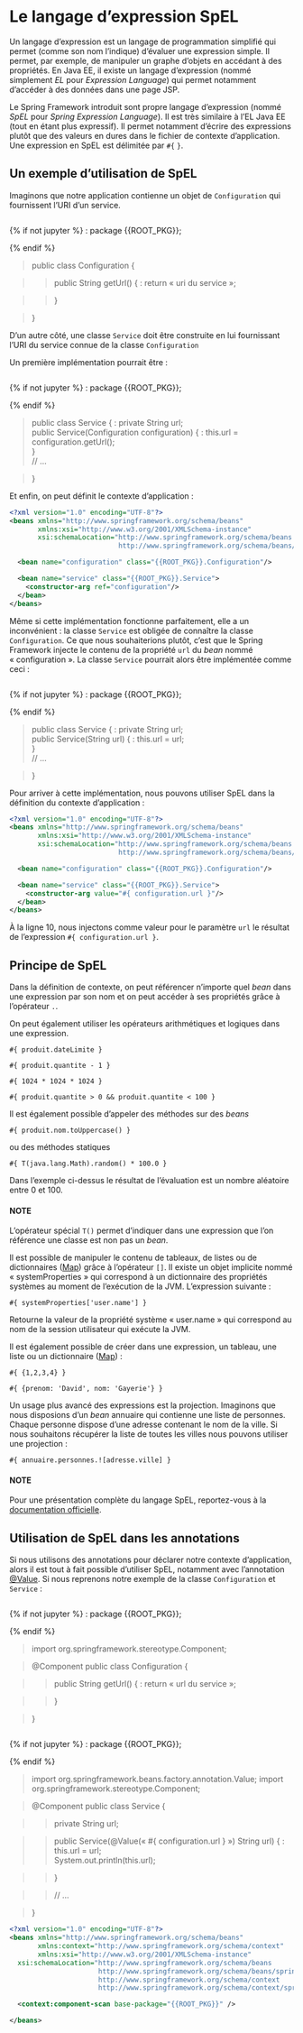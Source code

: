 # Le langage d’expression SpEL

Un langage d’expression est un langage de programmation simplifié qui permet
(comme son nom l’indique) d’évaluer une expression simple. Il permet, par exemple,
de manipuler un graphe d’objets en accédant à des propriétés. En Java EE, il existe
un langage d’expression (nommé simplement *EL* pour *Expression Language*) qui
permet notamment d’accéder à des données dans une page JSP.

Le Spring Framework introduit sont propre langage d’expression (nommé *SpEL*
pour *Spring Expression Language*). Il est très similaire à l’EL Java EE (tout
en étant plus expressif). Il permet notamment d’écrire des expressions plutôt
que des valeurs en dures dans le fichier de contexte d’application. Une expression
en SpEL est délimitée par `#{` `}`.

## Un exemple d’utilisation de SpEL

Imaginons que notre application contienne un objet de `Configuration` qui fournissent
l’URI d’un service.

```java
```

{% if not jupyter %}
: package {{ROOT_PKG}};

{% endif %}

> public class Configuration {

> > public String getUrl() {
> > : return « uri du service »;

> > }

> }

D’un autre côté, une classe `Service` doit être construite
en lui fournissant l’URI du service connue de la classe `Configuration`

Un première implémentation pourrait être :

```java
```

{% if not jupyter %}
: package {{ROOT_PKG}};

{% endif %}

> public class Service {
> : private String url;
>   <br/>
>   public Service(Configuration configuration) {
>   : this.url = configuration.getUrl();
>   <br/>
>   }
>   <br/>
>   // …

> }

Et enfin, on peut définit le contexte d’application :

```xml
<?xml version="1.0" encoding="UTF-8"?>
<beans xmlns="http://www.springframework.org/schema/beans"
       xmlns:xsi="http://www.w3.org/2001/XMLSchema-instance"
       xsi:schemaLocation="http://www.springframework.org/schema/beans
                           http://www.springframework.org/schema/beans/spring-beans.xsd">

  <bean name="configuration" class="{{ROOT_PKG}}.Configuration"/>

  <bean name="service" class="{{ROOT_PKG}}.Service">
    <constructor-arg ref="configuration"/>
  </bean>
</beans>
```

Même si cette implémentation fonctionne parfaitement, elle a un inconvénient :
la classe `Service` est obligée de connaître la classe `Configuration`. Ce
que nous souhaiterions plutôt, c’est que le Spring Framework injecte le contenu
de la propriété `url` du *bean* nommé « configuration ». La classe `Service`
pourrait alors être implémentée comme ceci :

```java
```

{% if not jupyter %}
: package {{ROOT_PKG}};

{% endif %}

> public class Service {
> : private String url;
>   <br/>
>   public Service(String url) {
>   : this.url = url;
>   <br/>
>   }
>   <br/>
>   // …

> }

Pour arriver à cette implémentation, nous pouvons utiliser SpEL dans la définition
du contexte d’application :

```xml
<?xml version="1.0" encoding="UTF-8"?>
<beans xmlns="http://www.springframework.org/schema/beans"
       xmlns:xsi="http://www.w3.org/2001/XMLSchema-instance"
       xsi:schemaLocation="http://www.springframework.org/schema/beans
                           http://www.springframework.org/schema/beans/spring-beans.xsd">

  <bean name="configuration" class="{{ROOT_PKG}}.Configuration"/>

  <bean name="service" class="{{ROOT_PKG}}.Service">
    <constructor-arg value="#{ configuration.url }"/>
  </bean>
</beans>
```

À la ligne 10, nous injectons comme valeur pour le paramètre `url` le résultat
de l’expression `#{ configuration.url }`.

## Principe de SpEL

Dans la définition de contexte, on peut référencer n’importe quel *bean* dans
une expression par son nom et on peut accéder à ses propriétés grâce à l’opérateur
`.`.

On peut également utiliser les opérateurs arithmétiques et logiques dans une expression.

```text
#{ produit.dateLimite }

#{ produit.quantite - 1 }

#{ 1024 * 1024 * 1024 }

#{ produit.quantite > 0 && produit.quantite < 100 }
```

Il est également possible d’appeler des méthodes sur des *beans*

```text
#{ produit.nom.toUppercase() }
```

ou des méthodes statiques

```text
#{ T(java.lang.Math).random() * 100.0 }
```

Dans l’exemple ci-dessus le résultat de l’évaluation est un nombre aléatoire
entre 0 et 100.

#### NOTE
L’opérateur spécial `T()` permet d’indiquer dans une expression que l’on
référence une classe est non pas un *bean*.

Il est possible de manipuler le contenu de tableaux, de listes ou de dictionnaires
([Map](https://docs.oracle.com/en/java/javase/21/docs/api/java.base/java/util/Map.html)) grâce à l’opérateur `[]`. Il existe un objet implicite nommé « systemProperties »
qui correspond à un dictionnaire des propriétés systèmes au moment de l’exécution
de la JVM. L’expression suivante :

```text
#{ systemProperties['user.name'] }
```

Retourne la valeur de la propriété système « user.name » qui correspond au nom
de la session utilisateur qui exécute la JVM.

Il est également possible de créer dans une expression, un tableau, une liste ou
un dictionnaire ([Map](https://docs.oracle.com/en/java/javase/21/docs/api/java.base/java/util/Map.html)) :

```text
#{ {1,2,3,4} }
```

```text
#{ {prenom: 'David', nom: 'Gayerie'} }
```

Un usage plus avancé des expressions est la projection. Imaginons que nous disposions
d’un *bean* annuaire qui contienne une liste de personnes. Chaque personne dispose
d’une adresse contenant le nom de la ville. Si nous souhaitons récupérer la liste
de toutes les villes nous pouvons utiliser une projection :

```text
#{ annuaire.personnes.![adresse.ville] }
```

#### NOTE
Pour une présentation complète du langage SpEL, reportez-vous à la
[documentation officielle](https://docs.spring.io/spring-framework/docs/current/spring-framework-reference/core.html#expressions-language-ref).

<a id="spring-spel-annotation"></a>

## Utilisation de SpEL dans les annotations

Si nous utilisons des annotations pour déclarer notre contexte d’application, alors
il est tout à fait possible d’utiliser SpEL, notamment avec l’annotation [@Value](https://docs.spring.io/spring/docs/current/javadoc-api/org/springframework/beans/factory/annotation/Value.html).
Si nous reprenons notre exemple de la classe `Configuration` et `Service` :

```java
```

{% if not jupyter %}
: package {{ROOT_PKG}};

{% endif %}

> import org.springframework.stereotype.Component;

> @Component
> public class Configuration {

> > public String getUrl() {
> > : return « url du service »;

> > }

> }
```java
```

{% if not jupyter %}
: package {{ROOT_PKG}};

{% endif %}

> import org.springframework.beans.factory.annotation.Value;
> import org.springframework.stereotype.Component;

> @Component
> public class Service {

> > private String url;

> > public Service(@Value(« #{ configuration.url } ») String url) {
> > : this.url = url;
> >   <br/>
> >   System.out.println(this.url);

> > }

> > // …

> }
```xml
<?xml version="1.0" encoding="UTF-8"?>
<beans xmlns="http://www.springframework.org/schema/beans"
       xmlns:context="http://www.springframework.org/schema/context"
       xmlns:xsi="http://www.w3.org/2001/XMLSchema-instance"
  xsi:schemaLocation="http://www.springframework.org/schema/beans
                      http://www.springframework.org/schema/beans/spring-beans.xsd
                      http://www.springframework.org/schema/context
                      http://www.springframework.org/schema/context/spring-context.xsd">

  <context:component-scan base-package="{{ROOT_PKG}}" />

</beans>
```

